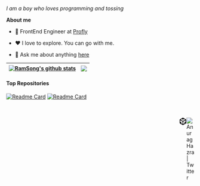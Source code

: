 <br />

*I am a boy who loves programming and tossing*

**About me**

- 💼 FrontEnd Engineer at [Profly](http://profly.work/)

- ❤️ I love to explore. You can go with me.

- 💬 Ask me about anything [here](https://github.com/RamSong/RamSong/issues)


| <a href="https://github.com/anuraghazra/github-readme-stats"><img align="center" src="https://github-readme-stats.vercel.app/api?username=RamSong&show_icons=true&include_all_commits=true&theme=tokyonight&hide_border=true" alt="RamSong's github stats" /></a> | <a href="https://github.com/anuraghazra/github-readme-stats"><img align="center" src="https://github-readme-stats.vercel.app/api/top-langs/?username=RamSong&layout=compact&theme=buefy&hide_border=true" /></a> |
| ------------- | ------------- |

#### Top Repositories


[![Readme Card](https://github-readme-stats.vercel.app/api/pin/?username=anuraghazra&repo=github-readme-stats)](https://github.com/RamSong/DownloadCenter)
[![Readme Card](https://github-readme-stats.vercel.app/api/pin/?username=anuraghazra&repo=github-readme-stats)](https://github.com/RamSong/homework)

<br />
<br />

<a href="https://twitter.com/anuraghazru">
  <img align="right" alt="Anurag Hazra | Twitter" width="21px" src="https://raw.githubusercontent.com/anuraghazra/anuraghazra/master/assets/twitter.svg" />
</a>
<a href="https://codesandbox.io/u/anuraghazra">
  <img align="right" alt="Anurag Hazra | CodeSandbox" width="20px" src="https://raw.githubusercontent.com/anuraghazra/anuraghazra/master/assets/codesandbox.svg" />
</a>
